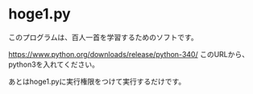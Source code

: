 hoge1.py
========
このプログラムは、百人一首を学習するためのソフトです。

https://www.python.org/downloads/release/python-340/ このURLから、python3を入れてください。

あとはhoge1.pyに実行権限をつけて実行するだけです。

